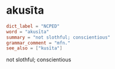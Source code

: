 # akusīta

``` toml
dict_label = "NCPED"
word = "akusīta"
summary = "not slothful; conscientious"
grammar_comment = "mfn."
see_also = ["kusīta"]
```

not slothful; conscientious

